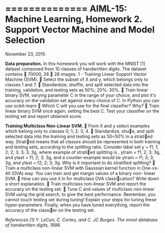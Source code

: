 ==============
AIML-15: Machine Learning, Homework 2.
Support Vector Machine and Model Selection
==============
November 23, 2015


<b>Data preparation.</b> In this homework you will work with the MNIST [1] dataset composed from 10 classes of handwritten digits. The dataset contains  70000,
28  28 images. 
1 - Training Linear Support Vector Machine (SVM).
 Select the subset of X and y, which belongs only to classes 1 and 7.
 Standardize, shuffle, and split selected data into the training, validation, and testing sets as 50%; 20%; 30%.
 Train linear binary SVM, varying parameter C in the range of your choice, and plot it's accuracy on the validation set against every choice of C. In
Python you can use scikit-learn
 Which C will you use for the final classifier? Why?
 Train linear binary SVM once again, setting the best C. Test your classifier on the testing set and report obtained score.

<b>Training Multiclass Non-Linear SVM.</b>
 From X and y select examples which belong only to classes 0; 1; 2; 3; 4.
 Standardize, shue, and split selected data into the training and testing sets as 50=50% in a stratied way. Stratied means that all classes
should be represented in both training and testing sets, according to the splitting ratio. Consider label set y = f1; 1; 2; 2; 3; 3; 3; 3g, where example
of stratied splitting is , ytrain = f1; 2; 3; 3g, and ytest = f1; 2; 3; 3g, and a counter-example would be ytrain = f1; 3; 3; 3g, and ytest = f2; 2; 3; 3g.
Why is it important to do stratified splitting?
 Train a multiclass non-linear SVM with Gaussian kernel function in One-vs-All (OVA) way. You can train and get margin values of a binary non-
linear SVM. 
 How can you use it in for multiclass OVA classication? Write down a short explanation.
 Train multiclass non-linear SVM and report the accuracy on the testing set.
 Tune C and values of multiclass non-linear SVM using the grid search, to give the best performance. Remember, you cannot touch testing set during
tuning! Explain your steps for tuning these hyper-parameters. Finally, when you have tuned everything, report the accuracy of the classier on
the testing set. 

<i>
References
[1] Y. LeCun, C. Cortes, and C. JC Burges. The mnist database of handwritten digits, 1998.
</i>
